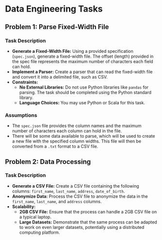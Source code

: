 # Data Engineering Tasks

## Problem 1: Parse Fixed-Width File

### Task Description
- **Generate a Fixed-Width File:** Using a provided specification (`spec.json`), generate a fixed-width file. The offset (length) provided in the spec file represents the maximum number of characters each field can hold.
- **Implement a Parser:** Create a parser that can read the fixed-width file and convert it into a delimited file, such as CSV.
- **Constraints:** 
  - **No External Libraries:** Do not use Python libraries like `pandas` for parsing. The task should be completed using the Python standard library.
  - **Language Choices:** You may use Python or Scala for this task.

### Assumptions
- The `spec.json` file provides the column names and the maximum number of characters each column can hold in the file.
- There will be some data available to parse, which will be used to create a new file with the specified column widths. This file will then be converted from a `.txt` format to a CSV file.

## Problem 2: Data Processing

### Task Description
- **Generate a CSV File:** Create a CSV file containing the following columns: `first_name`, `last_name`, `address`, `date_of_birth`.
- **Anonymize Data:** Process the CSV file to anonymize the data in the `first_name`, `last_name`, and `address` columns.
- **Scalability:**
  - **2GB CSV File:** Ensure that the process can handle a 2GB CSV file on a typical laptop.
  - **Large Datasets:** Demonstrate that the same process can be adapted to work on even larger datasets, potentially using a distributed computing platform.




